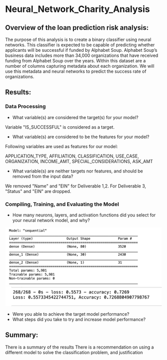# Neural_Network_Charity_Analysis

## Overview of the loan prediction risk analysis:

The purpose of this analysis is to create a binary classifier using neural networks. This classifier is expected to be capable of predicting whether applicants will be successful if funded by Alphabet Soup. Alphabet Soup’s business data includes more than 34,000 organizations that have received funding from Alphabet Soup over the years. Within this dataset are a number of columns capturing metadata about each organization. We will use this metadata and neural networks to predict the success rate of organizations. 
## Results:
### Data Processing
* What variable(s) are considered the target(s) for your model?

Variable "IS_SUCCESSFUL" is considered as a target.
* What variable(s) are considered to be the features for your model?

Following variables are used as features for our model:

APPLICATION_TYPE,   AFFILIATION,   CLASSIFICATION,   USE_CASE, ORGANIZATION, INCOME_AMT, SPECIAL_CONSIDERATIONS, ASK_AMT          
                      
   

* What variable(s) are neither targets nor features, and should be removed from the input data?

We removed "Name" and "EIN" for Deliverable 1,2. For Deliverable 3, "Status" and "EIN" are dropped.
### Compiling, Training, and Evaluating the Model
* How many neurons, layers, and activation functions did you select for your neural network model, and why?

![Model](https://github.com/FatimaJHussain/Neural_Network_Charity_Analysis/blob/main/model.png)
![Result](https://github.com/FatimaJHussain/Neural_Network_Charity_Analysis/blob/main/result.png)


* Were you able to achieve the target model performance?
* What steps did you take to try and increase model performance?


## Summary:

There is a summary of the results 
There is a recommendation on using a different model to solve the classification problem, and justification 
